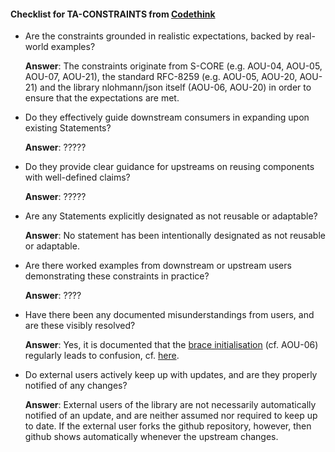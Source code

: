 #### Checklist for TA-CONSTRAINTS from [Codethink](https://codethinklabs.gitlab.io/trustable/trustable/print_page.html)

* Are the constraints grounded in realistic expectations, backed by real-world examples?

    **Answer**:  The constraints originate from S-CORE (e.g. AOU-04, AOU-05, AOU-07, AOU-21), the standard RFC-8259 (e.g. AOU-05, AOU-20, AOU-21) and the library nlohmann/json itself (AOU-06, AOU-20) in order to ensure that the expectations are met.

* Do they effectively guide downstream consumers in expanding upon existing Statements?

    **Answer**:  ?????

* Do they provide clear guidance for upstreams on reusing components with well-defined claims?

    **Answer**:  ?????

* Are any Statements explicitly designated as not reusable or adaptable?

    **Answer**:  No statement has been intentionally designated as not reusable or adaptable.

* Are there worked examples from downstream or upstream users demonstrating these constraints in practice?

    **Answer**:  ????

* Have there been any documented misunderstandings from users, and are these visibly resolved?

    **Answer**:  Yes, it is documented that the [brace initialisation](https://json.nlohmann.me/home/faq/) (cf. AOU-06) regularly leads to confusion, cf. [here](https://github.com/nlohmann/json/issues/4898).

* Do external users actively keep up with updates, and are they properly notified of any changes?

    **Answer**:  External users of the library are not necessarily automatically notified of an update, and are neither assumed nor required to keep up to date. If the external user forks the github repository, however, then github shows automatically whenever the upstream changes.
